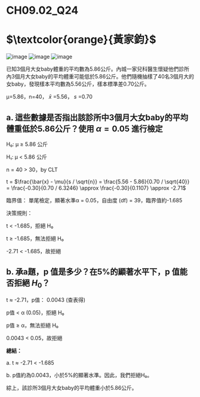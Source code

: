 # **CH09.02_Q24**

# $\textcolor{orange}{黃家鈞}$

![image](https://github.com/user-attachments/assets/c849f7e3-ff54-44e8-8793-e7c5daffb401)
![image](https://github.com/user-attachments/assets/f2680456-3b87-46c5-9447-c2405cd25322)
![image](https://github.com/user-attachments/assets/d903ff84-3177-4dc3-bc41-0ca241284827)

已知3個月大女baby體重的平均數為5.86公斤。內城一家兒科醫生懷疑他們診所內3個月大女baby的平均體重可能低於5.86公斤。他們隨機抽樣了40名3個月大的女baby，發現樣本平均數為5.56公斤，樣本標準差0.70公斤。

µ=5.86，n=40， $\bar{x}$ =5.56， $s$ =0.70

## **a. 這些數據是否指出該診所中3個月大女baby的平均體重低於5.86公斤？使用 $\alpha = 0.05$ 進行檢定**

H₀: μ ≥ 5.86 公斤 

H₁: μ < 5.86 公斤 

n = 40 > 30，by CLT

t = $\frac{\bar{x} - \mu}{s / \sqrt{n}} = \frac{5.56 - 5.86}{0.70 / \sqrt{40}} = \frac{-0.30}{0.70 / 6.3246} \approx \frac{-0.30}{0.1107} \approx -2.71$

臨界值：
單尾檢定，顯著水準α = 0.05，自由度 (df) = 39，臨界值約-1.685

決策規則：

t < -1.685，拒絕 H₀

t ≥ -1.685，無法拒絕 H₀

-2.71 < -1.685，故拒絕

## **b. 承a題，p 值是多少？在5%的顯著水平下，p 值能否拒絕 $H_0$？**

t $\approx$ -2.71，p值： 0.0043 (查表得)

p值 < α (0.05)，拒絕 H₀

p值 ≥ α，無法拒絕 H₀

0.0043 < 0.05，故拒絕

**總結：**

a. 
t ≈ -2.71 < -1.685

b. 
p值約為0.0043，小於5%的顯著水準。因此，我們拒絕H₀。

綜上，該診所3個月大女baby的平均體重小於5.86公斤。

